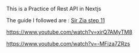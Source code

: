 This is a Practice of Rest API in Nextjs

The guide I followed are :
[Sir Zia step 11 ](https://github.com/panaverse/learn-nextjs/tree/main/step11_route_handler)

https://www.youtube.com/watch?v=xirQ7AMyTM8

https://www.youtube.com/watch?v=-MFiza7ZRzs
